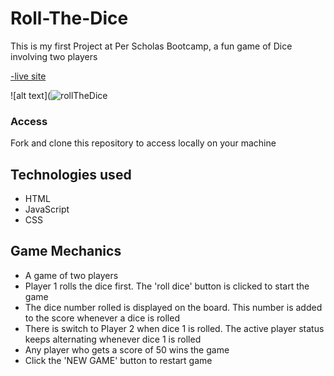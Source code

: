 # Roll-The-Dice

This is my first Project at Per Scholas Bootcamp, a fun game of Dice involving two players

[-live site](https://ericaning1.github.io/Roll-The-Dice/)

![alt text](![rollTheDice](https://user-images.githubusercontent.com/105817567/202460097-e71497cd-8231-4a5c-82a1-1f4cbeb56a63.PNG)

### Access
Fork and clone this repository to access locally on your machine

## Technologies used
* HTML
* JavaScript
* CSS

## Game Mechanics
* A game of two players
* Player 1 rolls the dice first. The 'roll dice' button is clicked to start the game
* The dice number rolled is displayed on the board. This number is added to the score whenever a dice is rolled
* There is switch to Player 2 when dice 1 is  rolled. The active player status keeps alternating whenever dice 1 is rolled
* Any player who gets a score of 50 wins the game
* Click the 'NEW GAME' button to restart game
